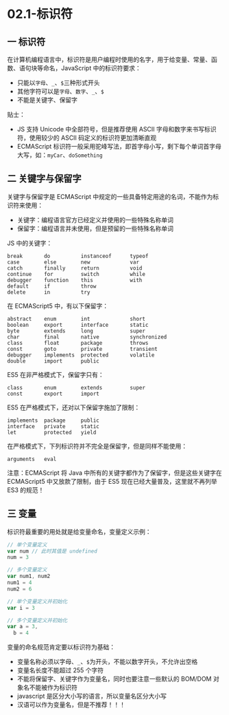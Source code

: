 # 02.1-标识符

## 一 标识符

在计算机编程语言中，标识符是用户编程时使用的名字，用于给变量、常量、函数、语句块等命名，JavaScript 中的标识符要求：

- 只能以`字母`、`_`、`$`三种形式开头
- 其他字符可以是`字母`、`数字`、`_`、`$`
- 不能是关键字、保留字

贴士：

- JS 支持 Unicode 中全部符号，但是推荐使用 ASCII 字母和数字来书写标识符，使用较少的 ASCII 码定义的标识符更加清晰直观
- ECMAScript 标识符一般采用驼峰写法，即首字母小写，剩下每个单词首字母大写，如：`myCar`、`doSomething`

## 二 关键字与保留字

关键字与保留字是 ECMAScript 中规定的一些具备特定用途的名词，不能作为标识符来使用：

- 关键字：编程语言官方已经定义并使用的一些特殊名称单词
- 保留字：编程语言并未使用，但是预留的一些特殊名称单词

JS 中的关键字：

```
break       do          instanceof      typeof
case        else        new             var
catch       finally     return          void
continue    for         switch          while
debugger    function    this            with
default     if          throw
delete      in          try
```

在 ECMAScript5 中，有以下保留字：

```
abstract    enum        int             short
boolean     export      interface       static
byte        extends     long            super
char        final       native          synchronized
class       float       package         throws
const       goto        private         transient
debugger    implements  protected       volatile
double      import      public
```

ES5 在非严格模式下，保留字只有：

```
class       enum        extends         super
const       export      import
```

ES5 在严格模式下，还对以下保留字施加了限制：

```
implements  package     public
interface   private     static
let         protected   yield
```

在严格模式下，下列标识符并不完全是保留字，但是同样不能使用：

```
arguments   eval
```

注意：ECMAScript 将 Java 中所有的关键字都作为了保留字，但是这些关键字在 ECMAScript5 中又放款了限制，由于 ES5 现在已经大量普及，这里就不再列举 ES3 的规范！

## 三 变量

标识符最重要的用处就是给变量命名，变量定义示例：

```js
// 单个变量定义
var num // 此时其值是 undefined
num = 3

// 多个变量定义
var num1, num2
num1 = 4
num2 = 6

// 单个变量定义并初始化
var i = 3

// 多个变量定义并初始化
var a = 3,
  b = 4
```

变量的命名规范肯定要以标识符为基础：

- 变量名称必须以字母、`_`、`$`为开头，不能以数字开头，不允许出空格
- 变量名长度不能超过 255 个字符
- 不能将保留字、关键字作为变量名，同时也要注意一些默认的 BOM/DOM 对象名不能被作为标识符
- javascript 是区分大小写的语言，所以变量名区分大小写
- 汉语可以作为变量名，但是不推荐！！！
